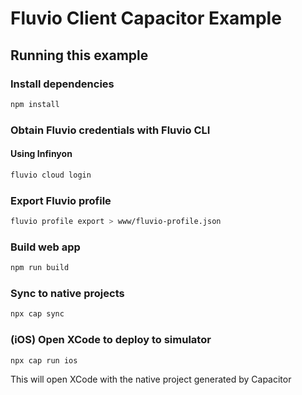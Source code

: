 # Fluvio Client Capacitor Example

## Running this example

### Install dependencies

```bash
npm install
```

### Obtain Fluvio credentials with Fluvio CLI

#### Using Infinyon

```bash
fluvio cloud login
```

### Export Fluvio profile

```bash
fluvio profile export > www/fluvio-profile.json
```

### Build web app

```bash
npm run build
```

### Sync to native projects

```bash
npx cap sync
```

### (iOS) Open XCode to deploy to simulator

```bash
npx cap run ios
```

This will open XCode with the native project generated by Capacitor
